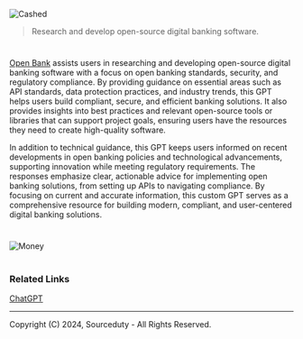 ![Cashed](https://github.com/user-attachments/assets/2f7118d6-1104-4862-b581-fb8c9af3fb30)

> Research and develop open-source digital banking software.
#

[Open Bank](https://chatgpt.com/g/g-ljGSQdY9R-open-banking) assists users in researching and developing open-source digital banking software with a focus on open banking standards, security, and regulatory compliance. By providing guidance on essential areas such as API standards, data protection practices, and industry trends, this GPT helps users build compliant, secure, and efficient banking solutions. It also provides insights into best practices and relevant open-source tools or libraries that can support project goals, ensuring users have the resources they need to create high-quality software.

In addition to technical guidance, this GPT keeps users informed on recent developments in open banking policies and technological advancements, supporting innovation while meeting regulatory requirements. The responses emphasize clear, actionable advice for implementing open banking solutions, from setting up APIs to navigating compliance. By focusing on current and accurate information, this custom GPT serves as a comprehensive resource for building modern, compliant, and user-centered digital banking solutions.

#
![Money](https://github.com/user-attachments/assets/1a3f72d2-acc4-4cce-b76d-3b8d1d096840)

#
### Related Links

[ChatGPT](https://github.com/sourceduty/ChatGPT)

***
Copyright (C) 2024, Sourceduty - All Rights Reserved.
